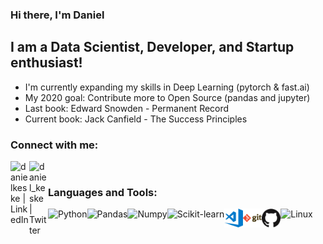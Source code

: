 ### Hi there, I'm Daniel 

## I am a Data Scientist, Developer, and Startup enthusiast!
- I'm currently expanding my skills in Deep Learning (pytorch & fast.ai)
- My 2020 goal: Contribute more to Open Source (pandas and jupyter)
- Last book: Edward Snowden - Permanent Record
- Current book: Jack Canfield - The Success Principles

### Connect with me:

[<img align="left" alt="danielkeske | LinkedIn" width="30px" src="https://cdn.jsdelivr.net/npm/simple-icons@v3/icons/linkedin.svg" />][linkedin]
[<img align="left" alt="daniel_keske | Twitter" width="30px" src="https://cdn.jsdelivr.net/npm/simple-icons@v3/icons/twitter.svg" />][twitter]

<br />

### Languages and Tools:

[<img align="left" alt="Python" height="30px" src="https://www.python.org/static/community_logos/python-logo-generic.svg" />][python]
[<img align="left" alt="Pandas" height="30px" src="https://upload.wikimedia.org/wikipedia/commons/thumb/e/ed/Pandas_logo.svg/1920px-Pandas_logo.svg.png" />][pandas]
[<img align="left" alt="Numpy" height="30px" src="https://user-images.githubusercontent.com/50221806/86498201-a8bd8680-bd39-11ea-9d08-66b610a8dc01.png" />][numpy]
[<img align="left" alt="Scikit-learn" height="30px" src="https://upload.wikimedia.org/wikipedia/commons/0/05/Scikit_learn_logo_small.svg" />][scikit]
[<img align="left" alt="Visual Studio Code" height="30px" src="https://raw.githubusercontent.com/github/explore/80688e429a7d4ef2fca1e82350fe8e3517d3494d/topics/visual-studio-code/visual-studio-code.png" />][vscode]
[<img align="left" alt="Git" height="30px" src="https://raw.githubusercontent.com/github/explore/80688e429a7d4ef2fca1e82350fe8e3517d3494d/topics/git/git.png" />][git]
[<img align="left" alt="GitHub" height="30px" src="https://raw.githubusercontent.com/github/explore/78df643247d429f6cc873026c0622819ad797942/topics/github/github.png" />][github]
[<img align="left" alt="Linux" height="30px" src="https://i.pinimg.com/originals/c7/b8/11/c7b8113247fecd83bd9b5ed5bd3f34d5.png" />][linux]

<br />

[python]: https://www.python.org/
[twitter]: https://twitter.com/daniel_keske
[linkedin]: https://linkedin.com/in/danielkeske
[pandas]: https://pandas.pydata.org/
[numpy]: https://numpy.org/
[scikit]: https://scikit-learn.org/
[vscode]: https://code.visualstudio.com/
[git]: https://git-scm.com/
[github]: https://github.com/
[linux]: https://www.linux.org/

